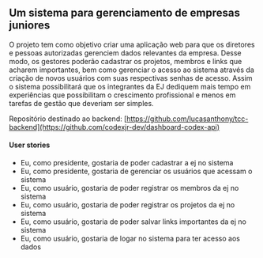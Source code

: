 ## Um sistema para gerenciamento de empresas juniores

O projeto tem como objetivo criar uma aplicação web para que os diretores e pessoas autorizadas gerenciem dados relevantes da empresa.
Desse modo, os gestores poderão cadastrar os projetos, membros e links que acharem importantes, bem como gerenciar o acesso ao sistema através da criação de novos usuários com suas respectivas senhas de acesso. Assim o sistema possibilitará que os integrantes da EJ dediquem mais tempo em experiências que possibilitam o crescimento profissional e menos em tarefas de gestão que deveriam ser simples. 

Repositório destinado ao backend: [https://github.com/lucasanthony/tcc-backend](https://github.com/codexjr-dev/dashboard-codex-api)

#### User stories
* Eu, como presidente, gostaria de poder cadastrar a ej no sistema
* Eu, como presidente, gostaria de gerenciar os usuários que acessam o sistema
* Eu, como usuário, gostaria de poder registrar os membros da ej no sistema
* Eu, como usuário, gostaria de poder registrar os projetos da ej no sistema
* Eu, como usuário, gostaria de poder salvar links importantes da ej no sistema
* Eu, como usuário, gostaria de logar no sistema para ter acesso aos dados
